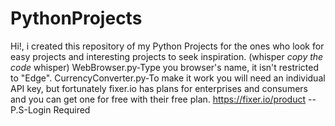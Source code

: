 # PythonProjects
Hi!, i created this repository of my Python Projects for the ones who look for easy projects and interesting projects to seek inspiration. (whisper *copy the code* whisper)
WebBrowser.py-Type you browser's name, it isn't restricted to "Edge".
CurrencyConverter.py-To make it work you will need an individual API key, but fortunately fixer.io has plans for enterprises and consumers and you can get one for free with their free plan.
https://fixer.io/product  --P.S-Login Required
